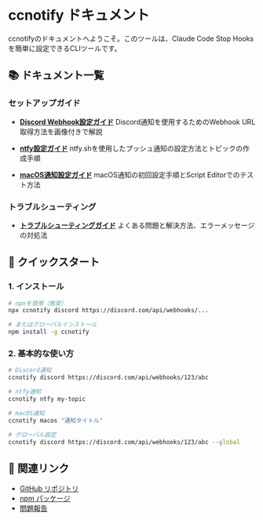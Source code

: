 # ccnotify ドキュメント

ccnotifyのドキュメントへようこそ。このツールは、Claude Code Stop Hooksを簡単に設定できるCLIツールです。

## 📚 ドキュメント一覧

### セットアップガイド

- **[Discord Webhook設定ガイド](./discord-webhook-setup.md)**
  Discord通知を使用するためのWebhook URL取得方法を画像付きで解説

- **[ntfy設定ガイド](./ntfy-setup.md)**
  ntfy.shを使用したプッシュ通知の設定方法とトピックの作成手順

- **[macOS通知設定ガイド](./macos.md)**
  macOS通知の初回設定手順とScript Editorでのテスト方法

### トラブルシューティング

- **[トラブルシューティングガイド](./troubleshooting.md)**
  よくある問題と解決方法、エラーメッセージの対処法

## 🚀 クイックスタート

### 1. インストール

```bash
# npxを使用（推奨）
npx ccnotify discord https://discord.com/api/webhooks/...

# またはグローバルインストール
npm install -g ccnotify
```

### 2. 基本的な使い方

```bash
# Discord通知
ccnotify discord https://discord.com/api/webhooks/123/abc

# ntfy通知
ccnotify ntfy my-topic

# macOS通知
ccnotify macos "通知タイトル"

# グローバル設定
ccnotify discord https://discord.com/api/webhooks/123/abc --global
```

## 🔗 関連リンク

- [GitHub リポジトリ](https://github.com/foxytanuki/ccnotify)
- [npm パッケージ](https://www.npmjs.com/package/ccnotify)
- [問題報告](https://github.com/foxytanuki/ccnotify/issues)
